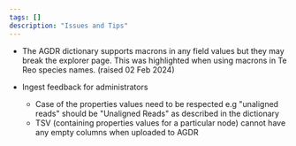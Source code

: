 ```yaml
---
tags: []
description: "Issues and Tips"
---
```


- The AGDR dictionary supports macrons in any field values but they may break the explorer page. This was highlighted when using macrons in Te Reo species names. (raised 02 Feb 2024)

- Ingest feedback for administrators
    - Case of the properties values need to be respected e.g "unaligned reads" should be "Unaligned Reads" as described in the dictionary
    - TSV (containing properties values for a particular node) cannot have any empty columns when uploaded to AGDR
